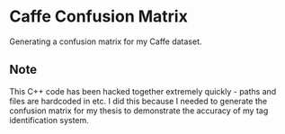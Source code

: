 # Caffe Confusion Matrix

Generating a confusion matrix for my Caffe dataset.

## Note

This C++ code has been hacked together extremely quickly - paths and files are hardcoded in etc. I did this because I needed to generate the confusion matrix for my thesis to demonstrate the accuracy of my tag identification system.